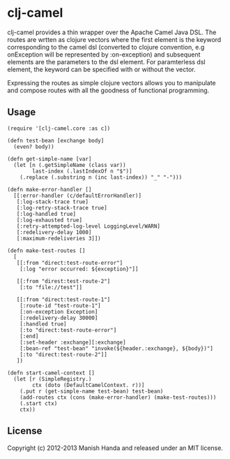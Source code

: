 # clj-camel

clj-camel provides a thin wrapper over the Apache Camel Java DSL. The routes are wrtten as clojure vectors
where the first element is the keyword corresponding to the camel dsl (converted to clojure convention,
e.g onException will be represented by  :on-exception) and subsequent elements are the
parameters to the dsl element. For paramterless dsl element, the keyword can be specified
with or without the vector.

Expressing the routes as simple clojure vectors allows you to manipulate and compose routes with
all the goodness of functional programming.

## Usage

    (require '[clj-camel.core :as c])

    (defn test-bean [exchange body]
      (even? body))

    (defn get-simple-name [var]
      (let [n (.getSimpleName (class var))
            last-index (.lastIndexOf n "$")]
        (.replace (.substring n (inc last-index)) "_" "-")))

    (defn make-error-handler []
      [[:error-handler (c/defaultErrorHandler)]
       [:log-stack-trace true]
       [:log-retry-stack-trace true]
       [:log-handled true]
       [:log-exhausted true]
       [:retry-attempted-log-level LoggingLevel/WARN]
       [:redelivery-delay 1000]
       [:maximum-redeliveries 3]])

    (defn make-test-routes []
      [
       [[:from "direct:test-route-error"]
        [:log "error occurred: ${exception}"]]
       
       [[:from "direst:test-route-2"]
        [:to "file://test"]]
    
       [[:from "direct:test-route-1"]
        [:route-id "test-route-1"]
        [:on-exception Exception]
        [:redelivery-delay 30000]
        [:handled true]
        [:to "direct:test-route-error"]
        [:end]
        [:set-header :exchange][:exchange]
        [:bean-ref "test-bean" "invoke(${header.:exchange}, ${body})"]
        [:to "direct:test-route-2"]]
       ])

    (defn start-camel-context []
      (let [r (SimpleRegistry.)
            ctx (doto (DefaultCamelContext. r))]
        (.put r (get-simple-name test-bean) test-bean)
        (add-routes ctx (cons (make-error-handler) (make-test-routes)))
        (.start ctx)
        ctx))

## License

Copyright (c) 2012-2013 Manish Handa and released under an MIT license.

